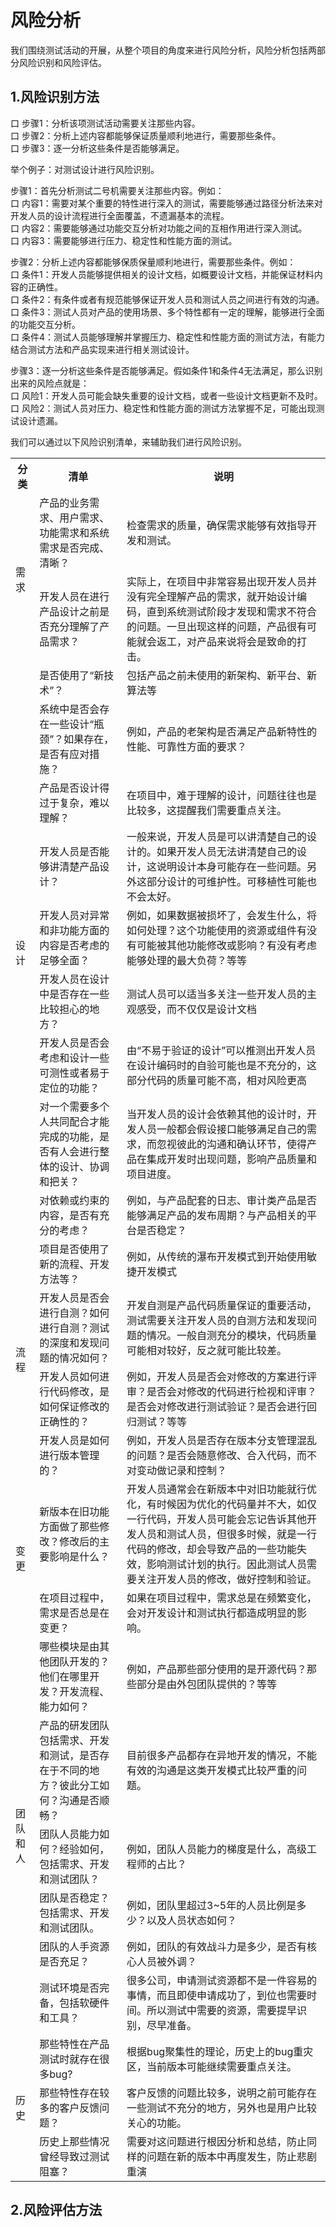# 风险分析

我们围绕测试活动的开展，从整个项目的角度来进行风险分析，风险分析包括两部分风险识别和风险评估。


## 1.风险识别方法

口 步骤1：分析该项测试活动需要关注那些内容。   
口 步骤2：分析上述内容都能够保证质量顺利地进行，需要那些条件。   
口 步骤3：逐一分析这些条件是否能够满足。

举个例子：对测试设计进行风险识别。   

步骤1：首先分析测试二号机需要关注那些内容。例如：   
口 内容1：需要对某个重要的特性进行深入的测试，需要能够通过路径分析法来对开发人员的设计流程进行全面覆盖，不遗漏基本的流程。   
口 内容2：需要能够通过功能交互分析对功能之间的互相作用进行深入测试。   
口 内容3：需要能够进行压力、稳定性和性能方面的测试。   

步骤2：分析上述内容都能够保质保量顺利地进行，需要那些条件。例如：   
口 条件1：开发人员能够提供相关的设计文档，如概要设计文档，并能保证材料内容的正确性。   
口 条件2：有条件或者有规范能够保证开发人员和测试人员之间进行有效的沟通。   
口 条件3：测试人员对产品的使用场景、多个特性都有一定的理解，能够进行全面的功能交互分析。   
口 条件4：测试人员能够理解并掌握压力、稳定性和性能方面的测试方法，有能力结合测试方法和产品实现来进行相关测试设计。

步骤3：逐一分析这些条件是否能够满足。假如条件1和条件4无法满足，那么识别出来的风险点就是：   
口 风险1：开发人员可能会缺失重要的设计文档，或者一些设计文档更新不及时。   
口 风险2：测试人员对压力、稳定性和性能方面的测试方法掌握不足，可能出现测试设计遗漏。

我们可以通过以下风险识别清单，来辅助我们进行风险识别。

<table>
	<tr>
		<th>分类</th>
		<th>清单</th>
		<th>说明</th>
	</tr>
	<tr>
		<td rowspan="2">需求</td>
		<td>产品的业务需求、用户需求、功能需求和系统需求是否完成、清晰？</td>
		<td>检查需求的质量，确保需求能够有效指导开发和测试。</td>
	</tr>
	<tr>
		<td>开发人员在进行产品设计之前是否充分理解了产品需求？</td>
		<td>实际上，在项目中非常容易出现开发人员并没有完全理解产品的需求，就开始设计编码，直到系统测试阶段才发现和需求不符合的问题。一旦出现这样的问题，产品很有可能就会返工，对产品来说将会是致命的打击。</td>
	</tr>
	<tr>
		<td rowspan="9">设计</td>
		<td>是否使用了“新技术”？</td>
		<td>包括产品之前未使用的新架构、新平台、新算法等</td>
	</tr>
	<tr>
		<td>系统中是否会存在一些设计“瓶颈”？如果存在，是否有应对措施？</td>
		<td>例如，产品的老架构是否满足产品新特性的性能、可靠性方面的要求？</td>
	</tr>
	<tr>
		<td>产品是否设计得过于复杂，难以理解？</td>
		<td>在项目中，难于理解的设计，问题往往也是比较多，这提醒我们需要重点关注。</td>
	</tr>
	<tr>
		<td>开发人员是否能够讲清楚产品设计？</td>
		<td>一般来说，开发人员是可以讲清楚自己的设计的。如果开发人员无法讲清楚自己的设计，这说明设计本身可能存在一些问题。另外这部分设计的可维护性。可移植性可能也不会太好。</td>
	</tr>
	<tr>
		<td>开发人员对异常和非功能方面的内容是否考虑的足够全面？</td>
		<td>例如，如果数据被损坏了，会发生什么，将如何处理？这个功能使用的资源或组件有没有可能被其他功能修改或影响？有没有考虑能够处理的最大负荷？等等</td>
	</tr>
	<tr>
		<td>开发人员在设计中是否存在一些比较担心的地方？</td>
		<td>测试人员可以适当多关注一些开发人员的主观感受，而不仅仅是设计文档</td>
	</tr>
	<tr>
		<td>开发人员是否会考虑和设计一些可测性或者易于定位的功能？</td>
		<td>由“不易于验证的设计”可以推测出开发人员在设计编码时的自验可能也是不充分的，这部分代码的质量可能不高，相对风险更高</td>
	</tr>
	<tr>
		<td>对一个需要多个人共同配合才能完成的功能，是否有人会进行整体的设计、协调和把关？</td>
		<td>当开发人员的设计会依赖其他的设计时，开发人员一般都会假设接口能够满足自己的需求，而忽视彼此的沟通和确认环节，使得产品在集成开发时出现问题，影响产品质量和项目进度。</td>
	</tr>
	<tr>
		<td>对依赖或约束的内容，是否有充分的考虑？</td>
		<td>例如，与产品配套的日志、审计类产品是否能够满足产品的发布周期？与产品相关的平台是否稳定？</td>
	</tr>
	<tr>
		<td rowspan="4">流程</td>
		<td>项目是否使用了新的流程、开发方法等？</td>
		<td>例如，从传统的瀑布开发模式到开始使用敏捷开发模式</td>
	</tr>
	<tr>
		<td>开发人员是否会进行自测？如何进行自测？测试的深度和发现问题的情况如何？</td>
		<td>开发自测是产品代码质量保证的重要活动，测试需要关注开发人员的自测方法和发现问题的情况。一般自测充分的模块，代码质量可能相对较好，反之就可能比较差。</td>
	</tr>
	<tr>
		<td>开发人员如何进行代码修改，是如何保证修改的正确性的？</td>
		<td>例如，开发人员是否会对修改的方案进行评审？是否会对修改的代码进行检视和评审？是否会对修改进行测试验证？是否会进行回归测试？等等</td>
	</tr>
	<tr>
		<td>开发人员是如何进行版本管理的？</td>
		<td>例如，开发人员是否存在版本分支管理混乱的问题？是否会随意修改、合入代码，而不对变动做记录和控制？</td>
	</tr>
	<tr>
		<td rowspan="2">变更</td>
		<td>新版本在旧功能方面做了那些修改？修改后的主要影响是什么？</td>
		<td>开发人员通常会在新版本中对旧功能就行优化，有时候因为优化的代码量并不大，如仅一行代码，开发人员可能会忘记告诉其他开发人员和测试人员，但很多时候，就是一行代码的修改，却会导致产品的一些功能失效，影响测试计划的执行。因此测试人员需要关注开发人员的修改，做好控制和验证。</td>
	</tr>
	<tr>
		<td>在项目过程中，需求是否总是在变更？</td>
		<td>如果在项目过程中，需求总是在频繁变化，会对开发设计和测试执行都造成明显的影响。</td>
	</tr>
	<tr>
		<td rowspan="6">团队和人</td>
		<td>哪些模块是由其他团队开发的？他们在哪里开发？开发流程、能力如何？</td>
		<td>例如，产品那些部分使用的是开源代码？那些部分是由外包团队提供的？等等</td>
	</tr>
	<tr>
		<td>产品的研发团队包括需求、开发和测试，是否存在于不同的地方？彼此分工如何？沟通是否顺畅？</td>
		<td>目前很多产品都存在异地开发的情况，不能有效的沟通是这类开发模式比较严重的问题。</td>
	</tr>
	<tr>
		<td>团队人员能力如何？经验如何，包括需求、开发和测试团队？</td>
		<td>例如，团队人员能力的梯度是什么，高级工程师的占比？</td>
	</tr>
	<tr>
		<td>团队是否稳定？包括需求、开发和测试团队。</td>
		<td>例如，团队里超过3~5年的人员比例是多少？以及人员状态如何？</td>
	</tr>
	<tr>
		<td>团队的人手资源是否充足？</td>
		<td>例如，团队的有效战斗力是多少，是否有核心人员被外调？</td>
	</tr>
	<tr>
		<td>测试环境是否完备，包括软硬件和工具？</td>
		<td>很多公司，申请测试资源都不是一件容易的事情，而且即使申请成功了，到位也需要时间。所以测试中需要的资源，需要提早识别，尽早准备。</td>
	</tr>
	<tr>
		<td rowspan="3">历史</td>
		<td>那些特性在产品测试时就存在很多bug?</td>
		<td>根据bug聚集性的理论，历史上的bug重灾区，当前版本可能继续需要重点关注。</td>
	</tr>
	<tr>
		<td>那些特性存在较多的客户反馈问题？</td>
		<td>客户反馈的问题比较多，说明之前可能存在一些测试不充分的地方，另外也是用户比较关心的功能。</td>
	</tr>
	<tr>
		<td>历史上那些情况曾经导致过测试阻塞？</td>
		<td>需要对这问题进行根因分析和总结，防止同样的问题在新的版本中再度发生，防止悲剧重演</td>
	</tr>
</table>

## 2.风险评估方法
